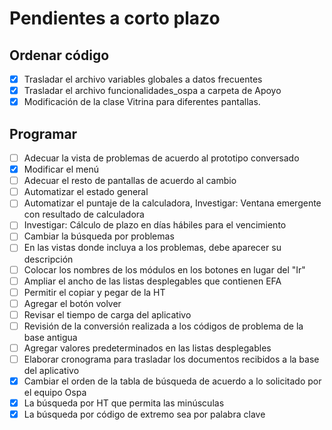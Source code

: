 # Pendientes a corto plazo

## Ordenar código
- [x] Trasladar el archivo variables globales a datos frecuentes
- [x] Trasladar el archivo funcionalidades_ospa a carpeta de Apoyo
- [x] Modificación de la clase Vitrina para diferentes pantallas.

## Programar
- [ ] Adecuar la vista de problemas de acuerdo al prototipo conversado
- [x] Modificar el menú
- [ ] Adecuar el resto de pantallas de acuerdo al cambio
- [ ] Automatizar el estado general
- [ ] Automatizar el puntaje de la calculadora, Investigar: Ventana emergente con resultado de calculadora
- [ ] Investigar: Cálculo de plazo en días hábiles para el vencimiento
- [ ] Cambiar la búsqueda por problemas
- [ ] En las vistas donde incluya a los problemas, debe aparecer su descripción
- [ ] Colocar los nombres de los módulos en los botones en lugar del "Ir"
- [ ] Ampliar el ancho de las listas desplegables que contienen EFA
- [ ] Permitir el copiar y pegar de la HT
- [ ] Agregar el botón volver
- [ ] Revisar el tiempo de carga del aplicativo
- [ ] Revisión de la conversión realizada a los códigos de problema de la base antigua
- [ ] Agregar valores predeterminados en las listas desplegables
- [ ] Elaborar cronograma para trasladar los documentos recibidos a la base del aplicativo
- [x] Cambiar el orden de la tabla de búsqueda de acuerdo a lo solicitado por el equipo Ospa
- [x] La búsqueda por HT que permita las minúsculas
- [x] La búsqueda por código de extremo sea por palabra clave
